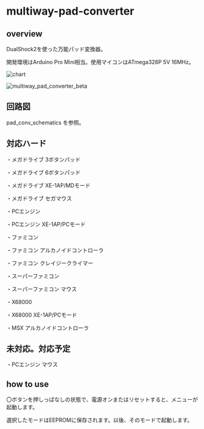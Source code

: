 # multiway-pad-converter

## overview

DualShock2を使った万能パッド変換器。

開発環境はArduino Pro Mini相当。使用マイコンはATmega328P 5V 16MHz。

![chart](https://user-images.githubusercontent.com/5597377/174469409-51839756-9196-42b9-89b2-ea5085d715d5.png)

![multiway_pad_converter_beta](https://user-images.githubusercontent.com/5597377/174503133-65779209-de5d-49ed-879a-056d9470c409.jpg)

## 回路図

pad_conv_schematics を参照。

## 対応ハード

・メガドライブ 3ボタンパッド

・メガドライブ 6ボタンパッド

・メガドライブ XE-1AP/MDモード

・メガドライブ セガマウス

・PCエンジン

・PCエンジン XE-1AP/PCモード

・ファミコン

・ファミコン アルカノイドコントローラ

・ファミコン クレイジークライマー

・スーパーファミコン

・スーパーファミコン マウス

・X68000

・X68000 XE-1AP/PCモード
 
・MSX アルカノイドコントローラ


## 未対応。対応予定

・PCエンジン マウス


## how to use

〇ボタンを押しっぱなしの状態で、電源オンまたはリセットすると、メニューが起動します。

選択したモードはEEPROMに保存されます。以後、そのモードで起動します。
